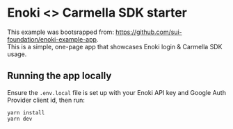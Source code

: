 # Enoki <> Carmella SDK starter

This example was bootsrapped from: https://github.com/sui-foundation/enoki-example-app. \
This is a simple, one-page app that showcases Enoki login & Carmella SDK usage.

## Running the app locally

Ensure the `.env.local` file is set up with your Enoki API key and Google Auth Provider client id, then run:

```
yarn install
yarn dev
```